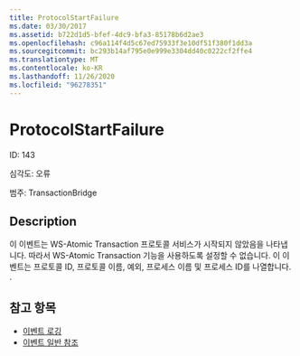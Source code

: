 ```yaml
---
title: ProtocolStartFailure
ms.date: 03/30/2017
ms.assetid: b722d1d5-bfef-4dc9-bfa3-85178b6d2ae3
ms.openlocfilehash: c96a114f4d5c67ed75933f3e10df51f380f1dd3a
ms.sourcegitcommit: bc293b14af795e0e999e3304dd40c0222cf2ffe4
ms.translationtype: MT
ms.contentlocale: ko-KR
ms.lasthandoff: 11/26/2020
ms.locfileid: "96278351"
---
```

# <a name="protocolstartfailure"></a>ProtocolStartFailure

ID: 143  
  
 심각도: 오류  
  
 범주: TransactionBridge  
  
## <a name="description"></a>Description  

 이 이벤트는 WS-Atomic Transaction 프로토콜 서비스가 시작되지 않았음을 나타냅니다. 따라서 WS-Atomic Transaction 기능을 사용하도록 설정할 수 없습니다. 이 이벤트는 프로토콜 ID, 프로토콜 이름, 예외, 프로세스 이름 및 프로세스 ID를 나열합니다. .  
  
## <a name="see-also"></a>참고 항목

- [이벤트 로깅](index.md)
- [이벤트 일반 참조](events-general-reference.md)
